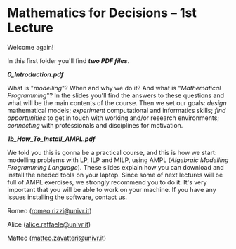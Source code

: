 # Mathematics for Decisions – 1st Lecture 

Welcome again!

In this first folder you'll find ***two PDF files***.

***0\_Introduction.pdf***

What is "_modelling_"? When and why we do it? And what is "_Mathematical Programming_"?
In the slides you'll find the answers to these questions and what will be the main contents of the course.
Then we set our goals: _design_ mathematical models; _experiment_ computational and informatics skills; _find opportunities_ to get in touch with working and/or research environments; _connecting_ with professionals and disciplines for motivation.

***1b\_How\_To\_Install\_AMPL.pdf***

We told you this is gonna be a practical course, and this is how we start: modelling problems with LP, ILP and MILP, using AMPL (*Algebraic Modelling Programming Language*). These slides explain how you can download and install the needed tools on your laptop. Since some of next lectures will be full of AMPL exercises, we strongly recommend you to do it. It's very important that you will be able to work on your machine. If you have any issues installing the software, contact us.

Romeo (romeo.rizzi@univr.it)

Alice (alice.raffaele@univr.it)

Matteo (matteo.zavatteri@univr.it)
